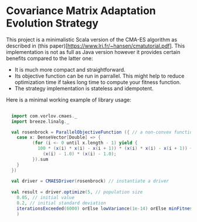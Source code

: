 # Covariance Matrix Adaptation Evolution Strategy

This project is a minimalistic Scala version of the CMA-ES algorithm as described in 
(this paper)[https://www.lri.fr/~hansen/cmatutorial.pdf]. This implementation is not as full as Java version however it provides certain 
benefits compared to the latter one:

* It is much more compact and straightforward.
* Its objective function can be run in parrallel. This might help to reduce optimization time if takes
long time to compute your fitness function.
* The strategy implementation is stateless and idempotent.

Here is a minimal working example of library usage:
 
 ```scala
  
   import com.vorlov.cmaes._
   import breeze.linalg._
 
   val rosenbrock = ParallelObjectiveFunction ({ // a non-convex function we want to optimize
     case x: DenseVector[Double] => {
           (for (i <- 0 until x.length - 1) yield {
             100 * (x(i) * x(i) - x(i + 1)) * (x(i) * x(i) - x(i + 1)) +
               (x(i) - 1.0) * (x(i) - 1.0);
           }).sum
     }
   })
   
   val driver = CMAESDriver(rosenbrock) // instantiate a driver  
   
   val result = driver.optimize(5, // population size
     0.05, // initial value
     0.2, // initial standard deviation
     iterationsExceeded(6000) orElse lowVariance(1e-14) orElse minFitnessReached(1e-14) orElse proceed // stop condition
     )
   
   ```

   